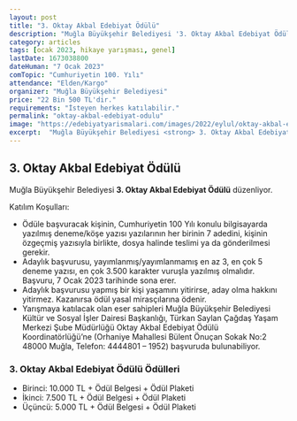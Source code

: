```yaml
---
layout: post
title: "3. Oktay Akbal Edebiyat Ödülü"
description: "Muğla Büyükşehir Belediyesi '3. Oktay Akbal Edebiyat Ödülü' düzenliyor."
category: articles
tags: [ocak 2023, hikaye yarışması, genel]
lastDate: 1673038800
dateHuman: "7 Ocak 2023"
comTopic: "Cumhuriyetin 100. Yılı"
attendance: "Elden/Kargo"
organizer: "Muğla Büyükşehir Belediyesi"
price: "22 Bin 500 TL'dir."
requirements: "İsteyen herkes katılabilir."
permalink: "oktay-akbal-edebiyat-odulu"
image: "https://edebiyatyarismalari.com/images/2022/eylul/oktay-akbal-edebiyat-odulu.jpg"
excerpt:  "Muğla Büyükşehir Belediyesi <strong> 3. Oktay Akbal Edebiyat Ödülü </strong> düzenliyor."
---
```


## 3. Oktay Akbal Edebiyat Ödülü
Muğla Büyükşehir Belediyesi **3. Oktay Akbal Edebiyat Ödülü** düzenliyor.  

Katılım Koşulları:
- Ödüle başvuracak kişinin, Cumhuriyetin 100 Yılı konulu bilgisayarda yazılmış deneme/köşe yazısı yazılarının her birinin 7 adedini, kişinin özgeçmiş yazısıyla birlikte, dosya halinde teslimi ya da gönderilmesi gerekir.
- Adaylık başvurusu, yayımlanmış/yayımlanmamış en az 3, en çok 5 deneme yazısı, en çok 3.500 karakter vuruşla yazılmış olmalıdır. Başvuru, 7 Ocak 2023 tarihinde sona erer.
- Adaylık başvurusu yapmış bir kişi yaşamını yitirirse, aday olma hakkını yitirmez. Kazanırsa ödül yasal mirasçılarına ödenir.
- Yarışmaya katılacak olan eser sahipleri Muğla Büyükşehir Belediyesi Kültür ve Sosyal İşler Dairesi Başkanlığı, Türkan Saylan Çağdaş Yaşam Merkezi Şube Müdürlüğü Oktay Akbal Edebiyat Ödülü Koordinatörlüğü’ne (Orhaniye Mahallesi Bülent Önuçan Sokak No:2 48000 Muğla, Telefon: 4444801 – 1952) başvuruda bulunabiliyor.


### 3. Oktay Akbal Edebiyat Ödülü Ödülleri
- Birinci: 10.000 TL + Ödül Belgesi + Ödül Plaketi
- İkinci: 7.500 TL + Ödül Belgesi + Ödül Plaketi
- Üçüncü: 5.000 TL + Ödül Belgesi + Ödül Plaketi